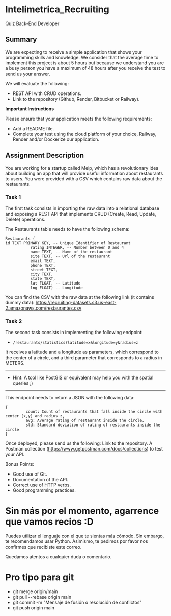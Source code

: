 # Intelimetrica_Recruiting
Quiz Back-End Developer


## Summary

We are expecting to receive a simple application that shows your programming skills and knowledge. We consider that the average time to implement this project is about 5 hours but because we understand you are a busy person you have a maximum of 48 hours after you receive the test to send us your answer.


We will evaluate the following:

- REST API with CRUD operations.
- Link to the repository (Github, Render, Bitbucket or Railway).

**Important Instructions**

Please ensure that your application meets the following requirements:
- Add a README file.
- Complete your test using the cloud platform of your choice, Railway, Render and/or Dockerize our application.



## Assignment Description

You are working for a startup called Melp, which has a revolutionary idea about building an app that will provide useful information about restaurants to users. You were provided with a CSV which contains raw data about the restaurants. 


### Task 1

The first task consists in importing the raw data into a relational database and exposing a REST API that implements CRUD (Create, Read, Update, Delete) operations.

The Restaurants table needs to have the following schema:

 ```
Restaurants (
id TEXT PRIMARY KEY, -- Unique Identifier of Restaurant
            rating INTEGER, -- Number between 0 and 4
            name TEXT, -- Name of the restaurant
            site TEXT, -- Url of the restaurant
            email TEXT,
            phone TEXT,
            street TEXT,
            city TEXT,
            state TEXT,
            lat FLOAT, -- Latitude
            lng FLOAT) -- Longitude
```
You can find the CSV with the raw data at the following link (it contains dummy data): https://recruiting-datasets.s3.us-east-2.amazonaws.com/restaurantes.csv


### Task 2

The second task consists in implementing the following endpoint:

- `/restaurants/statistics?latitude=x&longitude=y&radius=z`


It receives a latitude and a longitude as parameters, which correspond to the center of a circle, and a third parameter that corresponds to a radius in METERS.

___
* Hint: A tool like PostGIS or equivalent may help you with the spatial queries ;)
___
 

This endpoint needs to return a JSON with the following data:
```
{
         count: Count of restaurants that fall inside the circle with center [x,y] and radius z,
         avg: Average rating of restaurant inside the circle,
         std: Standard deviation of rating of restaurants inside the circle
}
```


Once deployed, please send us the following:
Link  to the repository.
A Postman collection (https://www.getpostman.com/docs/collections) to test your API.

 
Bonus Points:
- Good use of Git.
- Documentation of the API.
- Correct use of HTTP verbs.
- Good programming practices.

 
# Sin más por el momento, agarrence que vamos recios :D
Puedes utilizar el lenguaje con el que te sientas más cómodo. Sin embargo, te recomendamos usar Python.
Asimismo, te pedimos por favor nos confirmes que recibiste este correo.

Quedamos atentos a cualquier duda o comentario.

# Pro tipo para git
- git merge origin/main
- git pull --rebase origin main
- git commit -m "Mensaje de fusión o resolución de conflictos"
- git push origin main